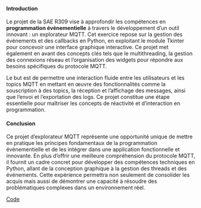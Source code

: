 #### Introduction

Le projet de la SAE R309 vise à approfondir les compétences en **programmation événementielle** à travers le développement d’un outil innovant : un explorateur MQTT. Cet exercice repose sur la gestion des événements et des callbacks en Python, en exploitant le module Tkinter pour concevoir une interface graphique interactive. Ce projet met également en avant des concepts clés tels que le multithreading, la gestion des connexions réseau et l’organisation des widgets pour répondre aux besoins spécifiques du protocole MQTT.

Le but est de permettre une interaction fluide entre les utilisateurs et les topics MQTT en mettant en œuvre des fonctionnalités comme la souscription à des topics, la réception et l’affichage des messages, ainsi que l’envoi et l’exportation des logs. Ce projet constitue une étape essentielle pour maîtriser les concepts de réactivité et d’interaction en programmation.

#### Conclusion

Ce projet d’explorateur MQTT représente une opportunité unique de mettre en pratique les principes fondamentaux de la programmation événementielle et de les intégrer dans une application fonctionnelle et innovante. En plus d’offrir une meilleure compréhension du protocole MQTT, il fournit un cadre concret pour développer des compétences techniques en Python, allant de la conception graphique à la gestion des threads et des événements. Cette expérience permettra non seulement de consolider les acquis mais aussi de démontrer une capacité à résoudre des problématiques complexes dans un environnement réel.

[Code](codes/.py)